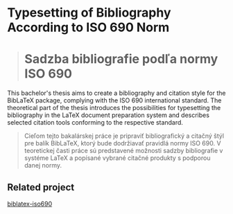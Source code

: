 # Typesetting of Bibliography According to ISO 690 Norm
> # Sadzba bibliografie podľa normy ISO 690

This bachelor's thesis aims to create a bibliography and citation style for the BibLaTeX package, complying with the ISO 690 international standard. The theoretical part of the thesis introduces the possibilities for typesetting the bibliography in the LaTeX document preparation system and describes selected citation tools conforming to the respective standard.

> Cieľom tejto bakalárskej práce je pripraviť bibliografický a citačný štýl pre balík BibLaTeX, ktorý bude dodržiavať pravidlá normy ISO 690. V teoretickej časti práce sú predstavené možnosti sadzby bibliografie v systéme LaTeX a popísané vybrané citačné produkty s podporou danej normy.

## Related project
[biblatex-iso690](https://github.com/michal-h21/biblatex-iso690)
